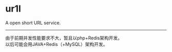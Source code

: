 # ur1l
A open short URL service.

-------------

由于前期并发性能要求不大，暂且以php+Redis架构开发。   
以后可能会用JAVA+Redis（+MySQL）架构开发。
